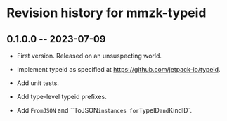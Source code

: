 # Revision history for mmzk-typeid

## 0.1.0.0 -- 2023-07-09

* First version. Released on an unsuspecting world.

* Implement typeid as specified at https://github.com/jetpack-io/typeid.

* Add unit tests.

* Add type-level typeid prefixes.

* Add `FromJSON` and ``ToJSON` instances for `TypeID` and `KindID`.
